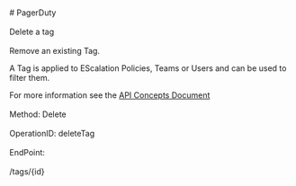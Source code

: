 <br>#     PagerDuty</br>
<br>Delete a tag</br>
<br>Remove an existing Tag.

A Tag is applied to EScalation Policies, Teams or Users and can be used to filter them.

For more information see the [API Concepts Document](../../docs/CONCEPTS.md#tags)
</br>
<br>Method: Delete</br>
<br>OperationID: deleteTag</br>
<br>EndPoint:</br>
<br>/tags/{id}</br>

